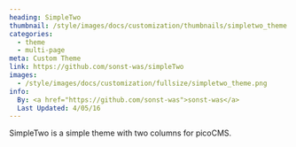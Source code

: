```yaml
---
heading: SimpleTwo
thumbnail: /style/images/docs/customization/thumbnails/simpletwo_theme.png
categories:
  - theme
  - multi-page
meta: Custom Theme
link: https://github.com/sonst-was/simpleTwo
images:
  - /style/images/docs/customization/fullsize/simpletwo_theme.png
info:
  By: <a href="https://github.com/sonst-was">sonst-was</a>
  Last Updated: 4/05/16
---
```

SimpleTwo is a simple theme with two columns for picoCMS.
